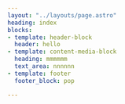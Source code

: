 ```yaml
---
layout: "../layouts/page.astro"
heading: index
blocks:
- template: header-block
  header: hello
- template: content-media-block
  heading: mmmmmm
  text_area: nnnnnn
- template: footer
  footer_block: pop

---
```

